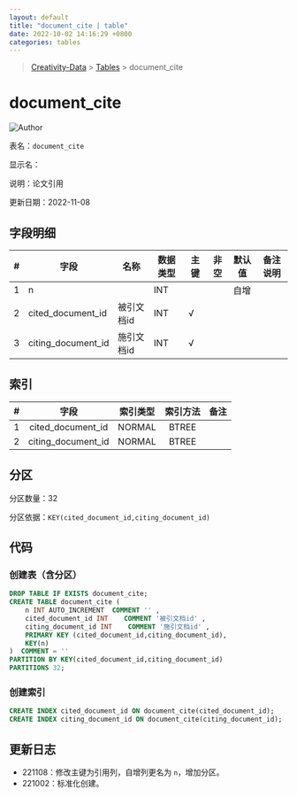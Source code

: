 ```yaml
---
layout: default
title: "document_cite | table"
date: 2022-10-02 14:16:29 +0800
categories: tables
---
```


> [Creativity-Data](/Creativity) > [Tables](/Creativity/tables) > document_cite

# document_cite

![Author](https://img.shields.io/badge/Author-MarioZZJ-blue)

表名：`document_cite`

显示名：

说明：论文引用

更新日期：2022-11-08

## 字段明细

| **#** | **字段**           | **名称**   | **数据类型** | **主键** | **非空** | **默认值** | **备注说明** |
| ----- | ------------------ | --------- | ------------ | -------- | -------- | ---------- | ------------ |
| 1     | n                  |           | INT          |          |          | 自增       |              |
| 2     | cited_document_id  | 被引文档id | INT          | √        |          |            |              |
| 3     | citing_document_id | 施引文档id | INT          | √        |          |            |              |

## 索引

|  #   |        字段        | 索引类型 | 索引方法 | 备注 |
| :--: | :----------------: | :------: | :------: | :--: |
|  1   | cited_document_id  |  NORMAL  |  BTREE   |      |
|  2   | citing_document_id |  NORMAL  |  BTREE   |      |

## 分区

分区数量：32

分区依据：`KEY(cited_document_id,citing_document_id)`

## 代码

### 创建表（含分区）

```SQL
DROP TABLE IF EXISTS document_cite;
CREATE TABLE document_cite (
    n INT AUTO_INCREMENT  COMMENT '' ,
    cited_document_id INT    COMMENT '被引文档id' ,
    citing_document_id INT    COMMENT '施引文档id' ,
    PRIMARY KEY (cited_document_id,citing_document_id),
    KEY(n)
)  COMMENT = ''
PARTITION BY KEY(cited_document_id,citing_document_id)
PARTITIONS 32;
```

### 创建索引

```SQL
CREATE INDEX cited_document_id ON document_cite(cited_document_id);
CREATE INDEX citing_document_id ON document_cite(citing_document_id);
```

## 更新日志

* 221108：修改主键为引用列，自增列更名为 `n`，增加分区。
* 221002：标准化创建。
